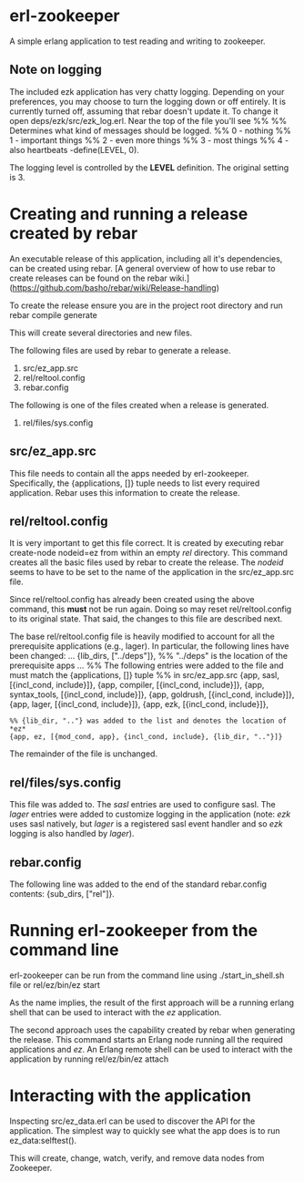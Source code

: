 # erl-zookeeper

A simple erlang application to test reading and writing to zookeeper.

## Note on logging

The included ezk application has very chatty logging. Depending on your preferences, you may
choose to turn the logging down or off entirely.  It is currently turned off, assuming that rebar
doesn't update it. To change it open deps/ezk/src/ezk_log.erl. Near the top of the file you'll see
    %%
    %% Determines what kind of messages should be logged.
    %%   0 - nothing
    %%   1 - important things
    %%   2 - even more things
    %%   3 - most things
    %%   4 - also heartbeats
    -define(LEVEL, 0).
    
The logging level is controlled by the **LEVEL** definition.  The original setting is 3.

# Creating and running a release created by rebar

An executable release of this application, including all it's dependencies, can be created using
rebar.  [A general overview of how to use rebar to create releases can be found on the rebar wiki.] (https://github.com/basho/rebar/wiki/Release-handling)  

To create the release ensure you are in the project root directory and run
    rebar compile generate

This will create several directories and new files.

The following files are used by rebar to generate a release.
1. src/ez_app.src
2. rel/reltool.config
3. rebar.config

The following is one of the files created when a release is generated.
1. rel/files/sys.config

## src/ez_app.src

This file needs to contain all the apps needed by erl-zookeeper. Specifically, the {applications, []}
tuple needs to list every required application.  Rebar uses this information to create the release.

## rel/reltool.config

It is very important to get this file correct.  It is created by executing
    rebar create-node nodeid=ez
from within an empty *rel* directory.  This command creates all the basic files used by rebar to 
create the release.  The *nodeid* seems to have to be set to the name of the application in the
src/ez_app.src file.

Since rel/reltool.config has already been created using the above command, this **must** not be 
run again.  Doing so may reset rel/reltool.config to its original state.  That said, the changes
to this file are described next.

The base rel/reltool.config file is heavily modified to account for all the prerequisite applications
(e.g., lager). In particular, the following lines have been changed:
    ...
    {lib_dirs, ["../deps"]}, %% "../deps" is the location of the prerequisite apps
    ...
    %% The following entries were added to the file and must match the {applications, []} tuple 
    %% in src/ez_app.src
    {app, sasl,   [{incl_cond, include}]},
    {app, compiler,   [{incl_cond, include}]},
    {app, syntax_tools,   [{incl_cond, include}]},
    {app, goldrush,   [{incl_cond, include}]},
    {app, lager,   [{incl_cond, include}]},
    {app, ezk,   [{incl_cond, include}]},
    
    %% {lib_dir, ".."} was added to the list and denotes the location of *ez*
    {app, ez, [{mod_cond, app}, {incl_cond, include}, {lib_dir, ".."}]}
    
The remainder of the file is unchanged.

## rel/files/sys.config

This file was added to.  The *sasl* entries are used to configure sasl.  The *lager* entries were
added to customize logging in the application (note: *ezk* uses sasl natively, but *lager*
is a registered sasl event handler and so *ezk* logging is also handled by *lager*).

## rebar.config

The following line was added to the end of the standard rebar.config contents:
    {sub_dirs, ["rel"]}.

# Running erl-zookeeper from the command line

erl-zookeeper can be run from the command line using 
    ./start_in_shell.sh file 
or 
    rel/ez/bin/ez start  

As the name implies, the result of the first approach will be a running erlang shell that can be 
used to interact with the *ez* application.

The second approach uses the capability created by rebar when generating the release.  This command
starts an Erlang node running all the required applications and *ez*.  An Erlang remote shell
can be used to interact with the application by running
    rel/ez/bin/ez attach
    
# Interacting with the application

Inspecting src/ez_data.erl can be used to discover the API for the application.  The simplest way 
to quickly see what the app does is to run
    ez_data:selftest().

This will create, change, watch, verify, and remove data nodes from Zookeeper.

